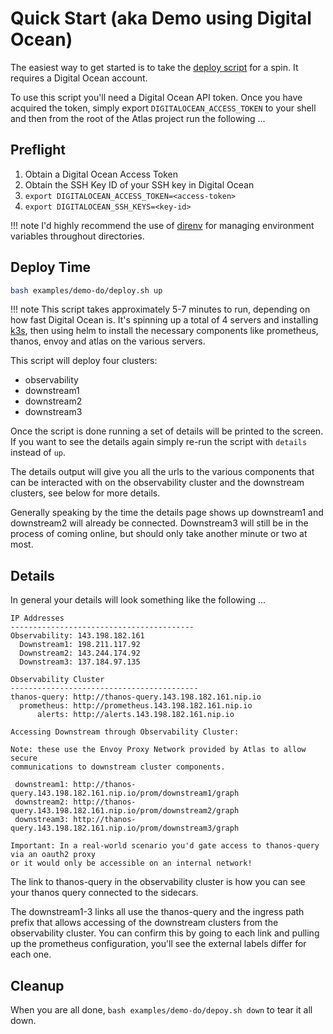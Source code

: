 # Quick Start (aka Demo using Digital Ocean)

The easiest way to get started is to take the [deploy script](examples/demo-do/deploy.sh) for a spin. It requires a Digital Ocean account.

To use this script you'll need a Digital Ocean API token. Once you have acquired the token, simply export `DIGITALOCEAN_ACCESS_TOKEN` to your shell and then from the root of the Atlas project run the following ...

## Preflight

1. Obtain a Digital Ocean Access Token
2. Obtain the SSH Key ID of your SSH key in Digital Ocean
3. `export DIGITALOCEAN_ACCESS_TOKEN=<access-token>`
4. `export DIGITALOCEAN_SSH_KEYS=<key-id>`

!!! note
    I'd highly recommend the use of [direnv](https://direnv.net) for managing environment variables throughout directories.

## Deploy Time

```bash
bash examples/demo-do/deploy.sh up
```

!!! note
    This script takes approximately 5-7 minutes to run, depending on how fast Digital Ocean is. It's spinning up a total of 4 servers and installing [k3s](https://k3s.io), then using helm to install the necessary components like prometheus, thanos, envoy and atlas on the various servers.

This script will deploy four clusters:

- observability
- downstream1
- downstream2
- downstream3

Once the script is done running a set of details will be printed to the screen. If you want to see the details again simply re-run the script with `details` instead of `up`.

The details output will give you all the urls to the various components that can be interacted with on the observability cluster and the downstream clusters, see below for more details.

Generally speaking by the time the details page shows up downstream1 and downstream2 will already be connected. Downstream3 will still be in the process of coming online, but should only take another minute or two at most.

## Details

In general your details will look something like the following ...

```text
IP Addresses
-----------------------------------------
Observability: 143.198.182.161
  Downstream1: 198.211.117.92
  Downstream2: 143.244.174.92
  Downstream3: 137.184.97.135

Observability Cluster
------------------------------------------
thanos-query: http://thanos-query.143.198.182.161.nip.io
  prometheus: http://prometheus.143.198.182.161.nip.io
      alerts: http://alerts.143.198.182.161.nip.io

Accessing Downstream through Observability Cluster:

Note: these use the Envoy Proxy Network provided by Atlas to allow secure
communications to downstream cluster components.

 downstream1: http://thanos-query.143.198.182.161.nip.io/prom/downstream1/graph
 downstream2: http://thanos-query.143.198.182.161.nip.io/prom/downstream2/graph
 downstream3: http://thanos-query.143.198.182.161.nip.io/prom/downstream3/graph

Important: In a real-world scenario you'd gate access to thanos-query via an oauth2 proxy
or it would only be accessible on an internal network!
```

The link to thanos-query in the observability cluster is how you can see your thanos query connected to the sidecars.

The downstream1-3 links all use the thanos-query and the ingress path prefix that allows accessing of the downstream clusters from the observability cluster. You can confirm this by going to each link and pulling up the prometheus configuration, you'll see the external labels differ for each one.

## Cleanup

When you are all done, `bash examples/demo-do/depoy.sh down` to tear it all down.
